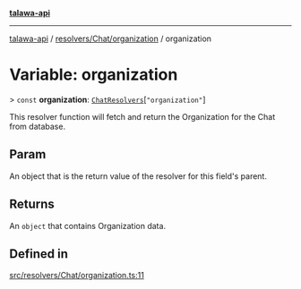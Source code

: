 [**talawa-api**](../../../../README.md)

***

[talawa-api](../../../../modules.md) / [resolvers/Chat/organization](../README.md) / organization

# Variable: organization

\> `const` **organization**: [`ChatResolvers`](../../../../types/generatedGraphQLTypes/type-aliases/ChatResolvers.md)\[`"organization"`\]

This resolver function will fetch and return the Organization for the Chat from database.

## Param

An object that is the return value of the resolver for this field's parent.

## Returns

An `object` that contains Organization data.

## Defined in

[src/resolvers/Chat/organization.ts:11](https://github.com/PalisadoesFoundation/talawa-api/blob/039b0f127fb8caa46d57186ab4b3bb27fe150903/src/resolvers/Chat/organization.ts#L11)
